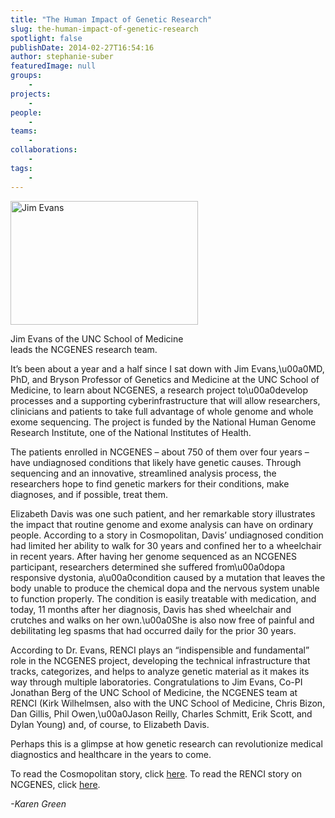```yaml
---
title: "The Human Impact of Genetic Research"
slug: the-human-impact-of-genetic-research
spotlight: false
publishDate: 2014-02-27T16:54:16
author: stephanie-suber
featuredImage: null
groups:
    - 
projects:
    - 
people:
    - 
teams: 
    - 
collaborations:
    - 
tags:
    - 
---
```

<div id="attachment_13141" class="wp-caption alignleft" style="width: 300px"><a href="http://www.renci.org/wp-content/uploads/2014/02/Jim-Evans.jpeg"  rel="lightbox[roadtrip]"><img class="size-medium wp-image-13141   " src="http://www.renci.org/wp-content/uploads/2014/02/Jim-Evans-300x198.jpeg" alt="Jim Evans" width="300" height="198" srcset="https://renci.org/wp-content/uploads/2014/02/Jim-Evans-300x198.jpeg 300w, https://renci.org/wp-content/uploads/2014/02/Jim-Evans.jpeg 400w" sizes="(max-width: 300px) 100vw, 300px" /></a></p>
<p class="wp-caption-text">Jim Evans of the UNC School of Medicine leads the NCGENES research team.</p>
</div>
<p>It&#8217;s been about a year and a half since I sat down with Jim Evans,\u00a0MD, PhD, and Bryson Professor of Genetics and Medicine at the UNC School of Medicine, to learn about NCGENES, a research project to\u00a0develop processes and a supporting cyberinfrastructure that will allow researchers, clinicians and patients to take full advantage of whole genome and whole exome sequencing. The project is funded by the National Human Genome Research Institute, one of the National Institutes of Health.</p>
<p>The patients enrolled in NCGENES &#8211; about 750 of them over four years &#8211; have undiagnosed conditions that likely have genetic causes. Through sequencing and an innovative, streamlined analysis process, the researchers hope to find genetic markers for their conditions, make diagnoses, and if possible, treat them.<!--more--></p>
<p>Elizabeth Davis was one such patient, and her remarkable story illustrates the impact that routine genome and exome analysis can have on ordinary people. According to a story in Cosmopolitan, Davis&#8217; undiagnosed condition had limited her ability to walk for 30 years and confined her to a wheelchair in recent years. After having her genome sequenced as an NCGENES participant, researchers determined she suffered from\u00a0dopa responsive dystonia, a\u00a0condition caused by a mutation that leaves the body unable to produce the chemical dopa and the nervous system unable to function properly. The condition is easily treatable with medication, and today, 11 months after her diagnosis, Davis has shed wheelchair and crutches and walks on her own.\u00a0She is also now free of painful and debilitating leg spasms that had occurred daily for the prior 30 years.</p>
<p>According to Dr. Evans, RENCI plays an &#8220;indispensible and fundamental&#8221; role in the NCGENES project, developing the technical infrastructure that tracks, categorizes, and helps to analyze genetic material as it makes its way through multiple laboratories. Congratulations to Jim Evans, Co-PI Jonathan Berg of the UNC School of Medicine, the NCGENES team at RENCI (Kirk Wilhelmsen, also with the UNC School of Medicine, Chris Bizon, Dan Gillis, Phil Owen,\u00a0Jason Reilly, Charles Schmitt, Erik Scott, and Dylan Young) and, of course, to Elizabeth Davis.</p>
<p>Perhaps this is a glimpse at how genetic research can revolutionize medical diagnostics and healthcare in the years to come.</p>
<p>To read the Cosmopolitan story, click <a href="http://www.cosmopolitan.com/advice/health/mystery-diagnosis-paralyzed?src=email" target="_blank">here</a>. To read the RENCI story on NCGENES, click <a href="http://www.renci.org/news/making-genomes-make-sense/" target="_blank">here</a>.</p>
<p><em>-Karen Green</em></p>
<!-- AddThis Advanced Settings generic via filter on the_content --><!-- AddThis Share Buttons generic via filter on the_content -->
